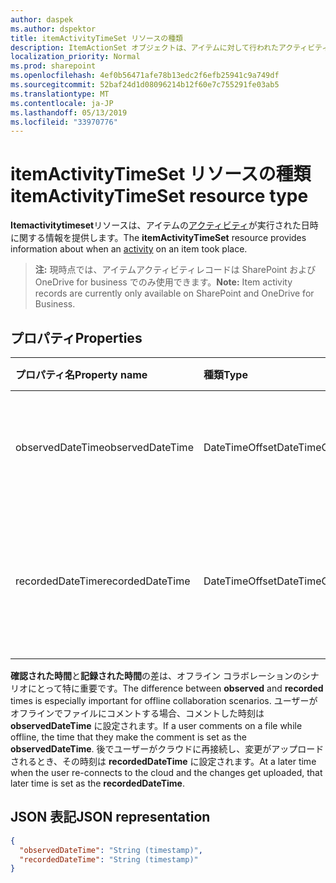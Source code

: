 ```yaml
---
author: daspek
ms.author: dspektor
title: itemActivityTimeSet リソースの種類
description: ItemActionSet オブジェクトは、アイテムに対して行われたアクティビティに関する情報を提供します。
localization_priority: Normal
ms.prod: sharepoint
ms.openlocfilehash: 4ef0b56471afe78b13edc2f6efb25941c9a749df
ms.sourcegitcommit: 52baf24d1d08096214b12f60e7c755291fe03ab5
ms.translationtype: MT
ms.contentlocale: ja-JP
ms.lasthandoff: 05/13/2019
ms.locfileid: "33970776"
---
```

# <a name="itemactivitytimeset-resource-type"></a><span data-ttu-id="8dff2-103">itemActivityTimeSet リソースの種類</span><span class="sxs-lookup"><span data-stu-id="8dff2-103">itemActivityTimeSet resource type</span></span>

<span data-ttu-id="8dff2-104">**Itemactivitytimeset**リソースは、アイテムの[アクティビティ][ activity]が実行された日時に関する情報を提供します。</span><span class="sxs-lookup"><span data-stu-id="8dff2-104">The **itemActivityTimeSet** resource provides information about when an [activity][activity] on an item took place.</span></span>

><span data-ttu-id="8dff2-105">**注:** 現時点では、アイテムアクティビティレコードは SharePoint および OneDrive for business でのみ使用できます。</span><span class="sxs-lookup"><span data-stu-id="8dff2-105">**Note:** Item activity records are currently only available on SharePoint and OneDrive for Business.</span></span>

[activity]: itemactivity.md

## <a name="properties"></a><span data-ttu-id="8dff2-106">プロパティ</span><span class="sxs-lookup"><span data-stu-id="8dff2-106">Properties</span></span>

| <span data-ttu-id="8dff2-107">プロパティ名</span><span class="sxs-lookup"><span data-stu-id="8dff2-107">Property name</span></span>    | <span data-ttu-id="8dff2-108">種類</span><span class="sxs-lookup"><span data-stu-id="8dff2-108">Type</span></span>           | <span data-ttu-id="8dff2-109">説明</span><span class="sxs-lookup"><span data-stu-id="8dff2-109">Description</span></span>
|:-----------------|:---------------|:-----------------------------------------
| <span data-ttu-id="8dff2-110">observedDateTime</span><span class="sxs-lookup"><span data-stu-id="8dff2-110">observedDateTime</span></span> | <span data-ttu-id="8dff2-111">DateTimeOffset</span><span class="sxs-lookup"><span data-stu-id="8dff2-111">DateTimeOffset</span></span> | <span data-ttu-id="8dff2-112">アクティビティの発生が確認されたとき。</span><span class="sxs-lookup"><span data-stu-id="8dff2-112">When the activity was observed to take place.</span></span>
| <span data-ttu-id="8dff2-113">recordedDateTime</span><span class="sxs-lookup"><span data-stu-id="8dff2-113">recordedDateTime</span></span> | <span data-ttu-id="8dff2-114">DateTimeOffset</span><span class="sxs-lookup"><span data-stu-id="8dff2-114">DateTimeOffset</span></span> | <span data-ttu-id="8dff2-115">アクティビティの確認がサービスに記録されたとき。</span><span class="sxs-lookup"><span data-stu-id="8dff2-115">When the observation was recorded on the service.</span></span>

<span data-ttu-id="8dff2-116">**確認された時間**と**記録された時間**の差は、オフライン コラボレーションのシナリオにとって特に重要です。</span><span class="sxs-lookup"><span data-stu-id="8dff2-116">The difference between **observed** and **recorded** times is especially important for offline collaboration scenarios.</span></span>
<span data-ttu-id="8dff2-117">ユーザーがオフラインでファイルにコメントする場合、コメントした時刻は **observedDateTime** に設定されます。</span><span class="sxs-lookup"><span data-stu-id="8dff2-117">If a user comments on a file while offline, the time that they make the comment is set as the **observedDateTime**.</span></span>
<span data-ttu-id="8dff2-118">後でユーザーがクラウドに再接続し、変更がアップロードされるとき、その時刻は **recordedDateTime** に設定されます。</span><span class="sxs-lookup"><span data-stu-id="8dff2-118">At a later time when the user re-connects to the cloud and the changes get uploaded, that later time is set as the **recordedDateTime**.</span></span>

## <a name="json-representation"></a><span data-ttu-id="8dff2-119">JSON 表記</span><span class="sxs-lookup"><span data-stu-id="8dff2-119">JSON representation</span></span>

<!-- {
  "blockType": "resource",
  "optionalProperties": [ ],
  "keyProperty": "id",
  "@type": "microsoft.graph.itemActivityTimeSet",
  "@type.aka": "oneDrive.times",
  "@property.aka": "observedDateTime=observedTime recordedDateTime=recordedTime"
}-->

```json
{
  "observedDateTime": "String (timestamp)",
  "recordedDateTime": "String (timestamp)"
}
```

<!--
{
  "type": "#page.annotation",
  "description": "The itemActionSet object provides information about an activity that took place on an item.",
  "keywords": "activities,activity,action",
  "section": "documentation",
  "tocPath": "Resources/itemActionSet",
  "suppressions": []
}
-->
